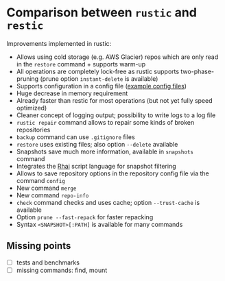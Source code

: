 # Comparison between `rustic` and `restic`

Improvements implemented in rustic:

- Allows using cold storage (e.g. AWS Glacier) repos which are only read in the
  `restore` command + supports warm-up
- All operations are completely lock-free as rustic supports two-phase-pruning
  (prune option `instant-delete` is available)
- Supports configuration in a config file
  ([example config files](https://github.com/rustic-rs/rustic/tree/main/config))
- Huge decrease in memory requirement
- Already faster than restic for most operations (but not yet fully speed
  optimized)
- Cleaner concept of logging output; possibility to write logs to a log file
- `rustic repair` command allows to repair some kinds of broken repositories
- `backup` command can use `.gitignore` files
- `restore` uses existing files; also option `--delete` available
- Snapshots save much more information, available in `snapshots` command
- Integrates the [Rhai](https://rhai.rs/) script language for snapshot filtering
- Allows to save repository options in the repository config file via the
  command `config`
- New command `merge`
- New command `repo-info`
- `check` command checks and uses cache; option `--trust-cache` is available
- Option `prune --fast-repack` for faster repacking
- Syntax `<SNAPSHOT>[:PATH]` is available for many commands

## Missing points

- [ ] tests and benchmarks
- [ ] missing commands: find, mount
